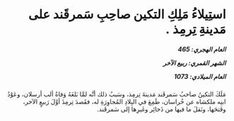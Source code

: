 <h1 dir="rtl">استِيلاءُ مَلِكِ التكين صاحِبِ سَمرقَند على مَدينةِ تِرمِذ .</h1>

<h5 dir="rtl">العام الهجري:  465

الشهر القمري: ربيع الآخر

العام الميلادي: 1073</h5>

<p dir="rtl">مَلَكَ التكينُ صاحبُ سَمرقَند مَدينةَ تِرمِذ، وسَببُ ذلك أنَّه لمَّا بَلغَهُ وَفاةُ ألب أرسلان، وعَوْدُ ابنِه ملكشاه عن خُراسان، طَمِعَ في البِلادِ المُجاوِرَةِ له، فقَصدَ تِرمِذَ أوَّلَ رَبيعٍ الآخر، وفَتحَها، ونَقلَ ما فيها من ذَخائِر وغَيرِها إلى سَمرقَند.</p></br>
